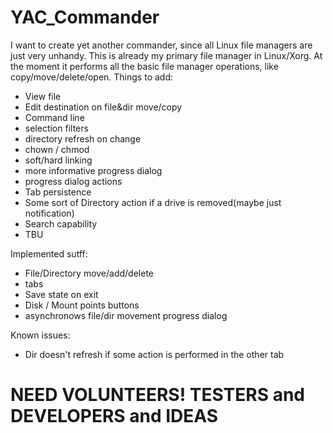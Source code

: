 # YAC_Commander
I want to create yet another commander, since all Linux file managers are just very unhandy.
This is already my primary file manager in Linux/Xorg.
At the moment it performs all the basic file manager operations, like copy/move/delete/open.
Things to add:
* View file
* Edit destination on file&dir move/copy
* Command line
* selection filters
* directory refresh on change
* chown / chmod
* soft/hard linking
* more informative progress dialog
* progress dialog actions
* Tab persistence
* Some sort of Directory action if a drive is removed(maybe just notification)
* Search capability
* TBU

Implemented sutff:
* File/Directory move/add/delete
* tabs
* Save state on exit
* Disk / Mount points buttons
* asynchronows file/dir movement progress dialog

Known issues:
* Dir doesn't refresh if some action is performed in the other tab

# NEED VOLUNTEERS! TESTERS and DEVELOPERS and IDEAS
